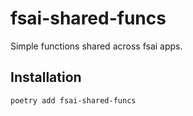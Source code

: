 # fsai-shared-funcs

Simple functions shared across fsai apps.

## Installation
```shell
poetry add fsai-shared-funcs
```
